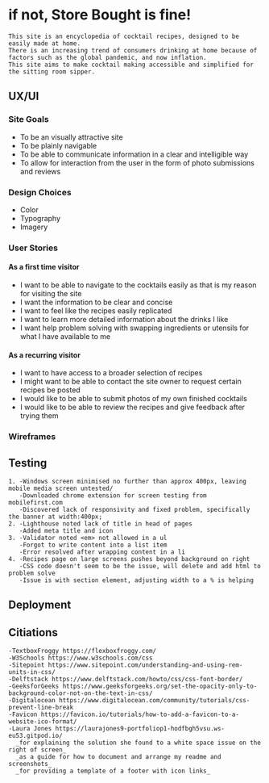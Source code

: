 # if not, **Store Bought** is fine!
    This site is an encyclopedia of cocktail recipes, designed to be easily made at home.
    There is an increasing trend of consumers drinking at home because of factors such as the global pandemic, and now inflation.
    This site aims to make cocktail making accessible and simplified for the sitting room sipper.

## UX/UI
### Site Goals
- To be an visually attractive site
- To be plainly navigable
- To be able to communicate information in a clear and intelligible way
- To allow for interaction from the user in the form of photo submissions and reviews

### Design Choices
- Color
- Typography
- Imagery
### User Stories
#### As a first time visitor
- I want to be able to navigate to the cocktails easily as that is my reason for visiting the site
- I want the information to be clear and concise
- I want to feel like the recipes easily replicated
- I want to learn more detailed information about the drinks I like
- I want help problem solving with swapping ingredients or utensils for what I have available to me
#### As a recurring visitor
- I want to have access to a broader selection of recipes
- I might want to be able to contact the site owner to request certain recipes be posted
- I would like to be able to submit photos of my own finished cocktails
- I would like to be able to review the recipes and give feedback after trying them
### Wireframes

## Testing
    1. -Windows screen minimised no further than approx 400px, leaving mobile media screen untested/
       -Downloaded chrome extension for screen testing from mobilefirst.com
       -Discovered lack of responsivity and fixed problem, specifically the banner at width:400px;
    2. -Lighthouse noted lack of title in head of pages
       -Added meta title and icon
    3. -Validator noted <em> not allowed in a ul 
       -Forgot to write content into a list item
       -Error resolved after wrapping content in a li
    4. -Recipes page on large screens pushes beyond background on right
       -CSS code doesn't seem to be the issue, will delete and add html to problem solve
       -Issue is with section element, adjusting width to a % is helping

## Deployment

## Citiations
    -TextboxFroggy https://flexboxfroggy.com/
    -W3Schools https://www.w3schools.com/css
    -Sitepoint https://www.sitepoint.com/understanding-and-using-rem-units-in-css/
    -Delftstack https://www.delftstack.com/howto/css/css-font-border/
    -GeeksforGeeks https://www.geeksforgeeks.org/set-the-opacity-only-to-background-color-not-on-the-text-in-css/
    -Digitalocean https://www.digitalocean.com/community/tutorials/css-prevent-line-break
    -Favicon https://favicon.io/tutorials/how-to-add-a-favicon-to-a-website-ico-format/
    -Laura Jones https://laurajones9-portfoliop1-hodfbgh5vsu.ws-eu53.gitpod.io/
      _for explaining the solution she found to a white space issue on the right of screen_
      _as a guide for how to document and arrange my readme and screenshots_
      _for providing a template of a footer with icon links_